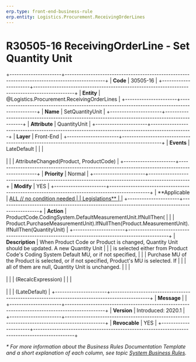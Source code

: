 ```yaml
---
erp.type: front-end-business-rule
erp.entity: Logistics.Procurement.ReceivingOrderLines
---
```


# R30505-16 ReceivingOrderLine - Set Quantity Unit
+----------------------+-----------------------------------------------------------------------------------------------+
| **Code**             | 30505-16                                                                                      |
+----------------------+-----------------------------------------------------------------------------------------------+
| **Entity**           | @Logistics.Procurement.ReceivingOrderLines                                                    |
+----------------------+-----------------------------------------------------------------------------------------------+
| **Name**             | SetQuantityUnit                                                                               |
+----------------------+-----------------------------------------------------------------------------------------------+
| **Attribute**        | QuantityUnit                                                                                  |
+----------------------+-----------------------------------------------------------------------------------------------+
| **Layer**            | Front-End                                                                                     |
+----------------------+-----------------------------------------------------------------------------------------------+
| **Events**           | LateDefault                                                                                   |
|                      | <br/><br/>                                                                                    |
|                      | AttributeChanged(Product, ProductCode)                                                        |
+----------------------+-----------------------------------------------------------------------------------------------+
| **Priority**         | Normal                                                                                        |
+----------------------+-----------------------------------------------------------------------------------------------+
| **Modify**           | YES                                                                                           |
+----------------------+-----------------------------------------------------------------------------------------------+
| **Applicable         | [ALL // no condition needed                                                                   |
| Legislations**       | ](xref:applicable-legislations)                                                               |
+----------------------+-----------------------------------------------------------------------------------------------+
| **Action**           | ProductCode.CodingSystem.DefaultMeasurementUnit.IfNullThen(                                   |
|                      | Product.PurchaseMeasurementUnit).IfNullThen(Product.MeasurementUnit).IfNullThen(QuantityUnit) |
+----------------------+-----------------------------------------------------------------------------------------------+
| **Description**      | When Product Code or Product is changed, Quantity Unit should be updated. A new Quantity Unit |
|                      | is selected either from Product Code\'s Coding System Default MU, or if not specified,        |
|                      | Purchase MU of the Product is selected, or if not specified, Product\'s MU is selected. If    |
|                      | all of them are null, Quantity Unit is unchanged.                                             |
|                      | <br/><br/>                                                                                    |
|                      | (RecalcExpression)                                                                            |
|                      | <br/><br/>                                                                                    |
|                      | (LateDefault)                                                                                 |
+----------------------+-----------------------------------------------------------------------------------------------+
| **Message**          |                                                                                               |
+----------------------+-----------------------------------------------------------------------------------------------+
| **Version**          | Introduced: 2020.1                                                                            |
+----------------------+-----------------------------------------------------------------------------------------------+
| **Revocable**        | YES                                                                                           |
+----------------------+-----------------------------------------------------------------------------------------------+

*\* For more information about the Business Rules Documentation Template and a short explanation of each column, see
topic [System Business Rules](../templates/template-description-system-business-rules.md).*
